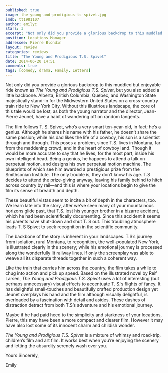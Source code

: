 ```yaml
---
published: true
image: the-young-and-prodigious-ts-spivet.jpg
imdb: tt1981107
author: emilyc
stars: 3
excerpt: "Not only did you provide a glorious backdrop to this muddled but enjoyable ride known as The Young and Prodigious T.S. Spivet, but you also added a little backbone."
position: Locations Manager
addressee: Pierre Blondin
layout: review
categories: reviews
title: "The Young and Prodigious T.S. Spivet"
date: 2014-06-20 14:51
comments: true
tags: [comedy, drama, Family, Letters]
---
```

<p>Not only did you provide a glorious backdrop to this muddled but enjoyable ride known as <em>The Young and Prodigious T.S. Spivet</em>, but you also added a little backbone. Alberta, British Columbia, Quebec, and Washington State majestically stand-in for the Midwestern United States on a cross-country train ride to New York City. Without this illustrious landscape, the core of this tale would be lost, as both the young narrator and the director, Jean-Pierre Jeunet, have a habit of wandering off on random tangents.&nbsp;</p>
<p>The film follows T. S. Spivet, who&#8217;s a very smart ten-year-old, in fact; he&#8217;s a genius. Although he shares his name with his father, he doesn&#8217;t share the same passion; while his dad likes the life of a cowboy, his son is a scientist through and through. This poses a problem, since T.S. lives in Montana, far from the maddening crowd, and in the heart of cowboy land. Though it would be more accurate to say that he lives, for the most part, inside his own intelligent head. Being a genius, he happens to attend a talk on perpetual motion, and designs his own perpetual motion machine. The blueprints of which see him awarded a prestigious prize from the Smithsonian Institute. The only trouble is, they don&#8217;t know his age. T.S decides to attend the prize-giving anyway, leaving his family behind to hitch across country by rail&mdash;and this is where your locations begin to give the film its sense of breadth and depth.</p>
<p>These beautiful vistas seem to incite a bit of depth in the characters, too. We learn late into the story, after we&rsquo;ve seen many of your mountainous horizons glide past, that T.S. lost his younger brother in a bizarre accident, which he had been scientifically documenting. Since this accident it seems his parents have shut-down and shut T. S out. This troubling atmosphere leads T. S Spivet to seek recognition in the scientific community.</p>
<p>The backbone of the story is inherent in your landscapes. T.S&#8217;s journey from isolation, rural Montana, to recognition, the well-populated New York, is illustrated clearly in the scenery; while his emotional journey is processed along the wonderfully lit railway lines. If only the screenplay was able to weave all its disparate threads together in such a coherent way.</p>
<p>Like the train that carries him across the country, the film takes a while to chug into action and pick up speed. Based on the illustrated novel by Reif Larsen, <em>The Young and Prodigious T.S. Spivet</em> uses a lot of interesting (but perhaps unnecessary) visual effects to accentuate T. S.&#8217;s flights of fancy. It has delightful small-touches and beautifully crafted production design yet Jeunet overplays his hand and the film although visually delightful, is overloaded by a fascination with detail and asides. These dashes of distraction detract from both T.S&#8217;s adventure and his emotional journey.</p>
<p>Maybe if he had paid heed to the simplicity and starkness of your locations, Pierre, this may have been a more compact and clearer film. However it may have also lost some of its innocent charm and childish wonder.</p>
<p><em>The Young and Prodigious T.S. Spivet</em> is a mixture of whimsy and road-trip, children&#8217;s film and art film. It works best when you&rsquo;re enjoying the scenery and letting the absurdity serenely wash over you.</p>
<p>Yours Sincerely,&nbsp;</p>
<p>Emily</p>